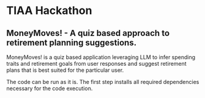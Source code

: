 # TIAA Hackathon

## MoneyMoves! - A quiz based approach to retirement planning suggestions. 

MoneyMoves! is a quiz based application leveraging LLM to infer spending traits and retirement goals from user responses and suggest retirement plans that is best suited for the particular user. 

The code can be run as it is. The first step installs all required dependencies necessary for the code execution. 
